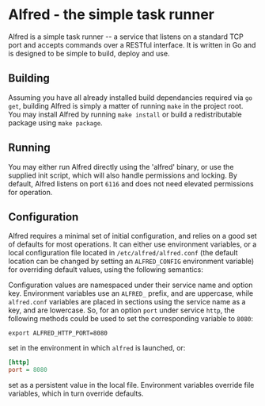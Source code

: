 # Alfred - the simple task runner

Alfred is a simple task runner -- a service that listens on a standard TCP port and accepts commands
over a RESTful interface. It is written in Go and is designed to be simple to build, deploy and use.

## Building

Assuming you have all already installed build dependancies required via `go get`, building Alfred is
simply a matter of running `make` in the project root. You may install Alfred by running `make install`
or build a redistributable package using `make package`.

## Running

You may either run Alfred directly using the 'alfred' binary, or use the supplied init script, which
will also handle permissions and locking. By default, Alfred listens on port `6116` and does not need
elevated permissions for operation.

## Configuration

Alfred requires a minimal set of initial configuration, and relies on a good set of defaults for most
operations. It can either use environment variables, or a local configuration file located in
`/etc/alfred/alfred.conf` (the default location can be changed by setting an `ALFRED_CONFIG`
environment variable) for overriding default values, using the following semantics:

Configuration values are namespaced under their service name and option key. Environment variables
use an `ALFRED_` prefix, and are uppercase, while `alfred.conf` variables are placed in sections
using the service name as a key, and are lowercase. So, for an option `port` under service `http`,
the following methods could be used to set the corresponding variable to `8080`:

```shell
export ALFRED_HTTP_PORT=8080
```

set in the environment in which `alfred` is launched, or:

```ini
[http]
port = 8080
```

set as a persistent value in the local file. Environment variables override file variables, which in
turn override defaults.